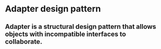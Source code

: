 # Adapter design pattern

## Adapter is a structural design pattern that allows objects with incompatible interfaces to collaborate.